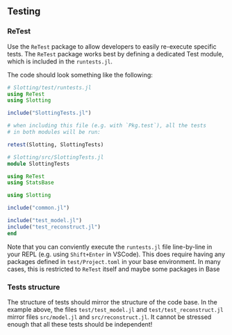 ## Testing

### ReTest
Use  the `ReTest` package to allow developers to easily re-execute specific tests. 
The `ReTest` package works best by defining a dedicated Test module, which is included in the `runtests.jl`.

The code should look something like the following:
````julia
# Slotting/test/runtests.jl
using ReTest
using Slotting

include("SlottingTests.jl")

# when including this file (e.g. with `Pkg.test`), all the tests
# in both modules will be run:

retest(Slotting, SlottingTests)
````

````julia
# Slotting/src/SlottingTests.jl
module SlottingTests

using ReTest
using StatsBase

using Slotting

include("common.jl")

include("test_model.jl")
include("test_reconstruct.jl")
end
````

Note that you can conviently execute the `runtests.jl` file line-by-line in your REPL (e.g. using `Shift+Enter` in VSCode).
This does require having any packages defined in `test/Project.toml` in your base environment.
In many cases, this is restricted to `ReTest` itself and maybe some packages in Base

### Tests structure
The structure of tests should mirror the structure of the code base.
In the example above, the files `test/test_model.jl` and `test/test_reconstruct.jl` mirror files `src/model.jl` and `src/reconstruct.jl`. 
It cannot be stressed enough that all these tests should be independent! 